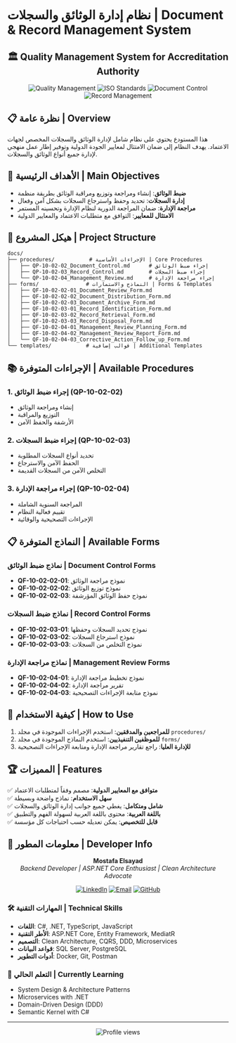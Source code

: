 # نظام إدارة الوثائق والسجلات | Document & Record Management System

<h2 align="center">🏛️ Quality Management System for Accreditation Authority</h2>

<p align="center">
  <img src="https://img.shields.io/badge/Quality-Management-blue" alt="Quality Management"/>
  <img src="https://img.shields.io/badge/ISO-Standards-green" alt="ISO Standards"/>
  <img src="https://img.shields.io/badge/Document-Control-orange" alt="Document Control"/>
  <img src="https://img.shields.io/badge/Record-Management-red" alt="Record Management"/>
</p>

## 📋 نظرة عامة | Overview

هذا المستودع يحتوي على نظام شامل لإدارة الوثائق والسجلات المخصص لجهات الاعتماد. يهدف النظام إلى ضمان الامتثال لمعايير الجودة الدولية وتوفير إطار عمل منهجي لإدارة جميع أنواع الوثائق والسجلات.



## 🎯 الأهداف الرئيسية | Main Objectives

- **ضبط الوثائق**: إنشاء ومراجعة وتوزيع ومراقبة الوثائق بطريقة منظمة
- **إدارة السجلات**: تحديد وحفظ واسترجاع السجلات بشكل آمن وفعال  
- **مراجعة الإدارة**: ضمان المراجعة الدورية لنظام الإدارة وتحسينه المستمر
- **الامتثال للمعايير**: التوافق مع متطلبات الاعتماد والمعايير الدولية

## 📁 هيكل المشروع | Project Structure

```
docs/
├── procedures/           # الإجراءات الأساسية | Core Procedures
│   ├── QP-10-02-02_Document_Control.md      # إجراء ضبط الوثائق
│   ├── QP-10-02-03_Record_Control.md        # إجراء ضبط السجلات  
│   └── QP-10-02-04_Management_Review.md     # إجراء مراجعة الإدارة
├── forms/               # النماذج والاستمارات | Forms & Templates
│   ├── QF-10-02-02-01_Document_Review_Form.md
│   ├── QF-10-02-02-02_Document_Distribution_Form.md
│   ├── QF-10-02-02-03_Document_Archive_Form.md
│   ├── QF-10-02-03-01_Record_Identification_Form.md
│   ├── QF-10-02-03-02_Record_Retrieval_Form.md
│   ├── QF-10-02-03-03_Record_Disposal_Form.md
│   ├── QF-10-02-04-01_Management_Review_Planning_Form.md
│   ├── QF-10-02-04-02_Management_Review_Report_Form.md
│   └── QF-10-02-04-03_Corrective_Action_Follow_up_Form.md
└── templates/           # قوالب إضافية | Additional Templates
```

## 📚 الإجراءات المتوفرة | Available Procedures

### 1. إجراء ضبط الوثائق (QP-10-02-02)
- إنشاء ومراجعة الوثائق
- التوزيع والمراقبة
- الأرشفة والحفظ الآمن

### 2. إجراء ضبط السجلات (QP-10-02-03)  
- تحديد أنواع السجلات المطلوبة
- الحفظ الآمن والاسترجاع
- التخلص الآمن من السجلات القديمة

### 3. إجراء مراجعة الإدارة (QP-10-02-04)
- المراجعة السنوية الشاملة
- تقييم فعالية النظام
- الإجراءات التصحيحية والوقائية

## 📋 النماذج المتوفرة | Available Forms

### نماذج ضبط الوثائق | Document Control Forms
- **QF-10-02-02-01**: نموذج مراجعة الوثائق
- **QF-10-02-02-02**: نموذج توزيع الوثائق  
- **QF-10-02-02-03**: نموذج حفظ الوثائق المؤرشفة

### نماذج ضبط السجلات | Record Control Forms
- **QF-10-02-03-01**: نموذج تحديد السجلات وحفظها
- **QF-10-02-03-02**: نموذج استرجاع السجلات
- **QF-10-02-03-03**: نموذج التخلص من السجلات

### نماذج مراجعة الإدارة | Management Review Forms
- **QF-10-02-04-01**: نموذج تخطيط مراجعة الإدارة
- **QF-10-02-04-02**: تقرير مراجعة الإدارة
- **QF-10-02-04-03**: نموذج متابعة الإجراءات التصحيحية

## 🔧 كيفية الاستخدام | How to Use

1. **للمراجعين والمدققين**: استخدم الإجراءات الموجودة في مجلد `procedures/`
2. **للموظفين التنفيذيين**: استخدم النماذج الموجودة في مجلد `forms/`
3. **للإدارة العليا**: راجع تقارير مراجعة الإدارة ومتابعة الإجراءات التصحيحية

## 🏆 المميزات | Features

✅ **متوافق مع المعايير الدولية**: مصمم وفقاً لمتطلبات الاعتماد  
✅ **سهل الاستخدام**: نماذج واضحة وبسيطة  
✅ **شامل ومتكامل**: يغطي جميع جوانب إدارة الوثائق والسجلات  
✅ **باللغة العربية**: محتوى باللغة العربية لسهولة الفهم والتطبيق  
✅ **قابل للتخصيص**: يمكن تعديله حسب احتياجات كل مؤسسة  

## 👤 معلومات المطور | Developer Info

<div align="center">

**Mostafa Elsayad**  
*Backend Developer | ASP.NET Core Enthusiast | Clean Architecture Advocate*

[![LinkedIn](https://img.shields.io/badge/LinkedIn-0077B5?style=for-the-badge&logo=linkedin&logoColor=white)](https://www.linkedin.com/in/mostafa-elsayad-9a8727201/)
[![Email](https://img.shields.io/badge/Email-D14836?style=for-the-badge&logo=gmail&logoColor=white)](mailto:mostafaelsayad745@gmail.com)
[![GitHub](https://img.shields.io/badge/GitHub-100000?style=for-the-badge&logo=github&logoColor=white)](https://github.com/mostafaelsayad745)

</div>

### 🛠️ المهارات التقنية | Technical Skills
- **اللغات**: C#, .NET, TypeScript, JavaScript
- **الأطر التقنية**: ASP.NET Core, Entity Framework, MediatR
- **التصميم**: Clean Architecture, CQRS, DDD, Microservices
- **قواعد البيانات**: SQL Server, PostgreSQL
- **أدوات التطوير**: Docker, Git, Postman

### 🌱 التعلم الحالي | Currently Learning
- System Design & Architecture Patterns
- Microservices with .NET
- Domain-Driven Design (DDD)
- Semantic Kernel with C#

---

<div align="center">
  <img src="https://komarev.com/ghpvc/?username=mostafaelsayad745&label=Profile%20views&color=0e75b6&style=flat" alt="Profile views" />
</div>